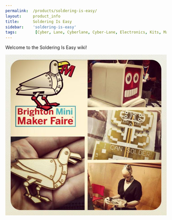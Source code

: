 ```yaml
---
permalink:	/products/soldering-is-easy/
layout:		product_info
title:		Soldering Is Easy
sidebar:    'soldering-is-easy'
tags:        [Cyber, Lane, Cyberlane, Cyber-Lane, Electronics, Kits, Maker, Flower Badbes, Badges, Soldering, Brighton, Brighton Mini Maker Faire]
---
```

Welcome to the Soldering Is Easy wiki!

![001]

[001]: /Content/products/soldering-is-easy/maker_faire.jpg